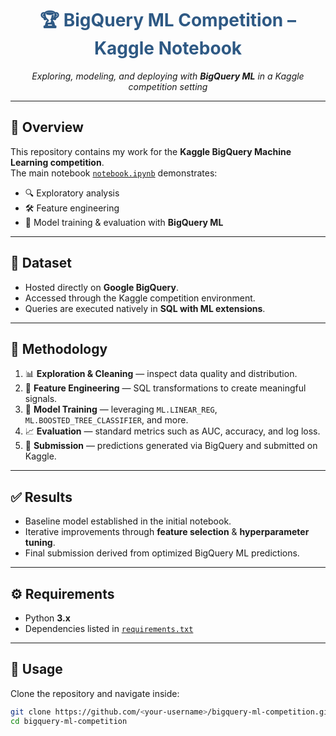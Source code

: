 <h1 align="center" style="color:#2E5984;">
🏆 BigQuery ML Competition – Kaggle Notebook
</h1>

<p align="center">
  <em>Exploring, modeling, and deploying with <strong>BigQuery ML</strong> in a Kaggle competition setting</em>
</p>

---

## 📖 Overview
This repository contains my work for the **Kaggle BigQuery Machine Learning competition**.  
The main notebook [`notebook.ipynb`](notebook.ipynb) demonstrates:

- 🔍 Exploratory analysis  
- 🛠️ Feature engineering  
- 🤖 Model training & evaluation with **BigQuery ML**

---

## 📂 Dataset
- Hosted directly on **Google BigQuery**.  
- Accessed through the Kaggle competition environment.  
- Queries are executed natively in **SQL with ML extensions**.

---

## 🔬 Methodology
1. 📊 **Exploration & Cleaning** — inspect data quality and distribution.  
2. 🧩 **Feature Engineering** — SQL transformations to create meaningful signals.  
3. 🤖 **Model Training** — leveraging `ML.LINEAR_REG`, `ML.BOOSTED_TREE_CLASSIFIER`, and more.  
4. 📈 **Evaluation** — standard metrics such as AUC, accuracy, and log loss.  
5. 🚀 **Submission** — predictions generated via BigQuery and submitted on Kaggle.

---

## ✅ Results
- Baseline model established in the initial notebook.  
- Iterative improvements through **feature selection** & **hyperparameter tuning**.  
- Final submission derived from optimized BigQuery ML predictions.

---

## ⚙️ Requirements
- Python **3.x**  
- Dependencies listed in [`requirements.txt`](requirements.txt)  

---

## 🚀 Usage
Clone the repository and navigate inside:
```bash
git clone https://github.com/<your-username>/bigquery-ml-competition.git
cd bigquery-ml-competition
